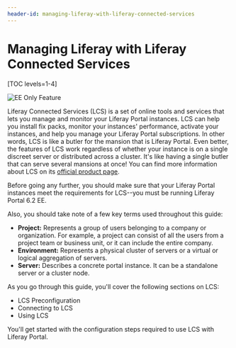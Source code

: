 ```yaml
---
header-id: managing-liferay-with-liferay-connected-services
---
```


# Managing Liferay with Liferay Connected Services

[TOC levels=1-4]

![EE Only Feature](../../images/ee-feature-web.png)

Liferay Connected Services (LCS) is a set of online tools and services that lets 
you manage and monitor your Liferay Portal instances. LCS can help you install 
fix packs, monitor your instances' performance, activate your instances, and 
help you manage your Liferay Portal subscriptions. In other words, LCS is like a 
butler for the mansion that is Liferay Portal. Even better, the features of LCS 
work regardless of whether your instance is on a single discreet server or 
distributed across a cluster. It's like having a single butler that can serve 
several mansions at once! You can find more information about LCS on its 
[official product page](http://www.liferay.com/products/liferay-connected-services). 

Before going any further, you should make sure that your Liferay Portal 
instances meet the requirements for LCS--you must be running Liferay Portal 6.2 
EE. 

Also, you should take note of a few key terms used throughout this guide: 

- **Project:** Represents a group of users belonging to a company or 
  organization. For example, a project can consist of all the users from a 
  project team or business unit, or it can include the entire company. 
- **Environment:** Represents a physical cluster of servers or a virtual or 
  logical aggregation of servers. 
- **Server:** Describes a concrete portal instance. It can be a standalone 
  server or a cluster node. 

As you go through this guide, you'll cover the following sections on LCS:

- LCS Preconfiguration
- Connecting to LCS
- Using LCS

You'll get started with the configuration steps required to use LCS with Liferay 
Portal. 
